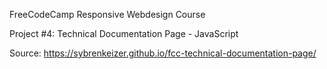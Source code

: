 FreeCodeCamp Responsive Webdesign Course

Project #4: Technical Documentation Page - JavaScript

Source: https://sybrenkeizer.github.io/fcc-technical-documentation-page/
